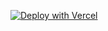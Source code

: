 [![Deploy with Vercel](https://vercel.com/button)](https://vercel.com/new/clone?repository-url=https://github.com/aegntic/4site-pro&project-name=4site-pro&repository-name=4site-pro)
